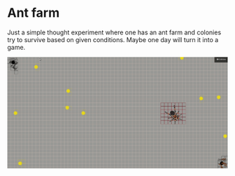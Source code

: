 # Ant farm

Just a simple thought experiment where one has an ant farm and colonies try to survive based on given conditions.
Maybe one day will turn it into a game. 

![](/src/game/assets/game.gif)
